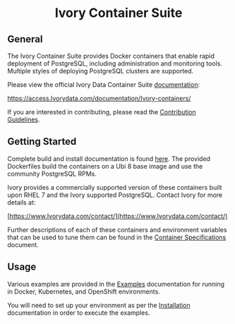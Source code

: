 <h1 align="center">Ivory Container Suite</h1>

## General

The Ivory Container Suite provides Docker containers that enable rapid deployment of PostgreSQL, including administration and monitoring tools. Multiple styles of deploying PostgreSQL clusters are supported.

Please view the official Ivory Data Container Suite [documentation](https://access.Ivorydata.com/documentation/Ivory-containers/):

https://access.Ivorydata.com/documentation/Ivory-containers/

If you are interested in contributing, please read the [Contribution Guidelines](CONTRIBUTING.md).

## Getting Started

Complete build and install documentation is found [here](https://access.Ivorydata.com/documentation/Ivory-containers/latest/installation-guide/).  The provided Dockerfiles build the containers on a Ubi 8 base image and use the community PostgreSQL RPMs.

Ivory provides a commercially supported version of these containers built upon RHEL 7 and the Ivory supported PostgreSQL. Contact Ivory for more details at:

[https://www.Ivorydata.com/contact/](https://www.Ivorydata.com/contact/)

Further descriptions of each of these containers and environment variables that can be used to tune them can be found in the [Container Specifications](https://access.Ivorydata.com/documentation/Ivory-containers/latest/container-specifications/) document.

## Usage

Various examples are provided in the [Examples](https://access.Ivorydata.com/documentation/Ivory-containers/latest/examples/) documentation for running in Docker, Kubernetes, and OpenShift environments.

You will need to set up your environment as per the [Installation](https://access.Ivorydata.com/documentation/Ivory-containers/latest/installation-guide/) documentation in order to execute the examples.
